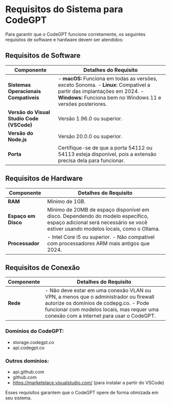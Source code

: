 # Requisitos do Sistema para CodeGPT

Para garantir que o CodeGPT funcione corretamente, os seguintes requisitos de software e hardware devem ser atendidos:

## Requisitos de Software

| Componente                  | Detalhes do Requisito                                                                 |
|-----------------------------|---------------------------------------------------------------------------------------|
| **Sistemas Operacionais Compatíveis** |- **macOS:** Funciona em todas as versões, exceto Sonoma. - **Linux:** Compatível a partir das implantações em 2024. - **Windows:** Funciona bem no Windows 11 e versões posteriores. |
| **Versão do Visual Studio Code (VSCode)** | Versão 1.96.0 ou superior. |
| **Versão do Node.js**        | Versão 20.0.0 ou superior.                                                   |
| **Porta**                   | Certifique-se de que a porta 54112 ou 54113 esteja disponível, pois a extensão precisa dela para funcionar.           |

## Requisitos de Hardware

| Componente      | Detalhes do Requisito               |
|-----------------|-------------------------------------|
| **RAM**         | Mínimo de 1GB.                      |
| **Espaço em Disco** | Mínimo de 20MB de espaço disponível em disco. Dependendo do modelo específico, espaço adicional será necessário se você estiver usando modelos locais, como o Ollama. |
| **Processador** | - Intel Core i5 ou superior. - Não compatível com processadores ARM mais antigos que 2024. |

## Requisitos de Conexão

| Componente | Detalhes do Requisito                                                                 |
|------------|---------------------------------------------------------------------------------------|
| **Rede**   | - Não deve estar em uma conexão VLAN ou VPN, a menos que o administrador ou firewall autorize os domínios de codepg.co. - Pode funcionar com modelos locais, mas requer uma conexão com a internet para usar o CodeGPT. |

### Domínios do CodeGPT:
- storage.codegpt.co
- api.codegpt.co

### Outros domínios:
- api.github.com
- github.com
- https://marketplace.visualstudio.com/ (para instalar a partir do VSCode)

Esses requisitos garantem que o CodeGPT opere de forma otimizada em seu sistema.